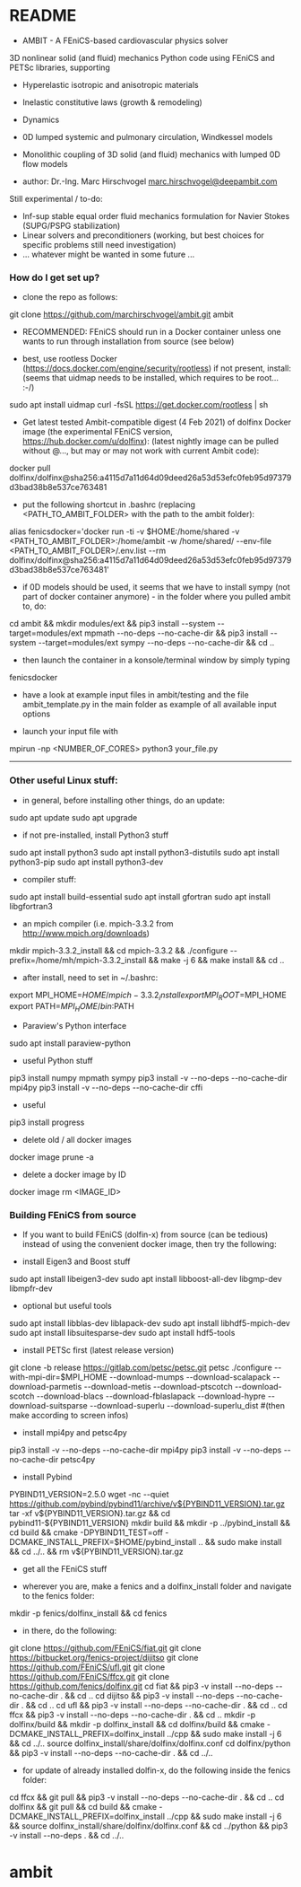 # README #

* AMBIT - A FEniCS-based cardiovascular physics solver

3D nonlinear solid (and fluid) mechanics Python code using FEniCS and PETSc libraries, supporting

- Hyperelastic isotropic and anisotropic materials
- Inelastic constitutive laws (growth & remodeling)
- Dynamics
- 0D lumped systemic and pulmonary circulation, Windkessel models
- Monolithic coupling of 3D solid (and fluid) mechanics with lumped 0D flow models

- author:
  Dr.-Ing. Marc Hirschvogel
  marc.hirschvogel@deepambit.com

Still experimental / to-do:

- Inf-sup stable equal order fluid mechanics formulation for Navier Stokes (SUPG/PSPG stabilization)
- Linear solvers and preconditioners (working, but best choices for specific problems still need investigation)
- ... whatever might be wanted in some future ...


### How do I get set up? ###

* clone the repo as follows:

git clone https://github.com/marchirschvogel/ambit.git ambit

* RECOMMENDED: FEniCS should run in a Docker container unless one wants to run through installation from source (see below)

* best, use rootless Docker (https://docs.docker.com/engine/security/rootless)
if not present, install: (seems that uidmap needs to be installed, which requires to be root... :-/)

sudo apt install uidmap
curl -fsSL https://get.docker.com/rootless | sh

* Get latest tested Ambit-compatible digest (4 Feb 2021) of dolfinx Docker image (the experimental FEniCS version, https://hub.docker.com/u/dolfinx):
(latest nightly image can be pulled without @..., but may or may not work with current Ambit code):

docker pull dolfinx/dolfinx@sha256:a4115d7a11d64d09deed26a53d53efc0feb95d97379d3bad38b8e537ce763481

* put the following shortcut in .bashrc (replacing <PATH_TO_AMBIT_FOLDER> with the path to the ambit folder):

alias fenicsdocker='docker run -ti -v $HOME:/home/shared -v <PATH_TO_AMBIT_FOLDER>:/home/ambit -w /home/shared/ --env-file <PATH_TO_AMBIT_FOLDER>/.env.list --rm dolfinx/dolfinx@sha256:a4115d7a11d64d09deed26a53d53efc0feb95d97379d3bad38b8e537ce763481'

* if 0D models should be used, it seems that we have to install sympy (not part of docker container anymore) - in the folder where you pulled ambit to, do:

cd ambit && mkdir modules/ext && pip3 install --system --target=modules/ext mpmath --no-deps --no-cache-dir && pip3 install --system --target=modules/ext sympy --no-deps --no-cache-dir && cd ..

* then launch the container in a konsole/terminal window by simply typing

fenicsdocker

* have a look at example input files in ambit/testing and the file ambit_template.py in the main folder as example of all available input options

* launch your input file with

mpirun -np <NUMBER_OF_CORES> python3 your_file.py


*************************************************


### Other useful Linux stuff:

* in general, before installing other things, do an update:

sudo apt update
sudo apt upgrade

* if not pre-installed, install Python3 stuff

sudo apt install python3
sudo apt install python3-distutils
sudo apt install python3-pip
sudo apt install python3-dev

* compiler stuff:

sudo apt install build-essential
sudo apt install gfortran
sudo apt install libgfortran3

* an mpich compiler (i.e. mpich-3.3.2 from http://www.mpich.org/downloads)

mkdir mpich-3.3.2_install && cd mpich-3.3.2 && ./configure --prefix=/home/mh/mpich-3.3.2_install && make -j 6 && make install && cd ..

* after install, need to set in ~/.bashrc:

export MPI_HOME=$HOME/mpich-3.3.2_install
export MPI_ROOT=$MPI_HOME
export PATH=$MPI_HOME/bin:$PATH

* Paraview's Python interface

sudo apt install paraview-python

* useful Python stuff

pip3 install numpy mpmath sympy
pip3 install -v --no-deps --no-cache-dir mpi4py
pip3 install -v --no-deps --no-cache-dir cffi

* useful

pip3 install progress

* delete old / all docker images

docker image prune -a

* delete a docker image by ID

docker image rm <IMAGE_ID>

### Building FEniCS from source

* If you want to build FEniCS (dolfin-x) from source (can be tedious) instead of using the convenient docker image, then try the following:

* install Eigen3 and Boost stuff

sudo apt install libeigen3-dev
sudo apt install libboost-all-dev libgmp-dev libmpfr-dev

* optional but useful tools

sudo apt install libblas-dev liblapack-dev
sudo apt install libhdf5-mpich-dev
sudo apt install libsuitesparse-dev
sudo apt install hdf5-tools

* install PETSc first (latest release version)

git clone -b release https://gitlab.com/petsc/petsc.git petsc
./configure --with-mpi-dir=$MPI_HOME --download-mumps --download-scalapack --download-parmetis --download-metis --download-ptscotch --download-scotch --download-blacs --download-fblaslapack --download-hypre --download-suitsparse --download-superlu --download-superlu_dist
#(then make according to screen infos)

* install mpi4py and petsc4py

pip3 install -v --no-deps --no-cache-dir mpi4py
pip3 install -v --no-deps --no-cache-dir petsc4py

* install Pybind

PYBIND11_VERSION=2.5.0
wget -nc --quiet https://github.com/pybind/pybind11/archive/v${PYBIND11_VERSION}.tar.gz
tar -xf v${PYBIND11_VERSION}.tar.gz && cd pybind11-${PYBIND11_VERSION}
mkdir build && mkdir -p ../pybind_install && cd build && cmake -DPYBIND11_TEST=off -DCMAKE_INSTALL_PREFIX=$HOME/pybind_install .. && sudo make install && cd ../.. && rm v${PYBIND11_VERSION}.tar.gz

* get all the FEniCS stuff

* wherever you are, make a fenics and a dolfinx_install folder and navigate to the fenics folder:

mkdir -p fenics/dolfinx_install && cd fenics

* in there, do the following:

git clone https://github.com/FEniCS/fiat.git
git clone https://bitbucket.org/fenics-project/dijitso
git clone https://github.com/FEniCS/ufl.git
git clone https://github.com/FEniCS/ffcx.git
git clone https://github.com/fenics/dolfinx.git
cd fiat    && pip3 -v install --no-deps --no-cache-dir . && cd ..
cd dijitso && pip3 -v install --no-deps --no-cache-dir . && cd ..
cd ufl     && pip3 -v install --no-deps --no-cache-dir . && cd ..
cd ffcx    && pip3 -v install --no-deps --no-cache-dir . && cd ..
mkdir -p dolfinx/build && mkdir -p dolfinx_install && cd dolfinx/build && cmake -DCMAKE_INSTALL_PREFIX=dolfinx_install ../cpp && sudo make install -j 6 && cd ../..
source dolfinx_install/share/dolfinx/dolfinx.conf
cd dolfinx/python && pip3 -v install --no-deps --no-cache-dir . && cd ../..

* for update of already installed dolfin-x, do the following inside the fenics folder:

cd ffcx && git pull && pip3 -v install --no-deps --no-cache-dir . && cd ..
cd dolfinx && git pull && cd build && cmake -DCMAKE_INSTALL_PREFIX=dolfinx_install ../cpp && sudo make install -j 6 && source dolfinx_install/share/dolfinx/dolfinx.conf && cd ../python && pip3 -v install --no-deps . && cd ../..
# ambit
